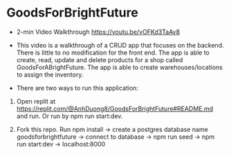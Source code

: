 # GoodsForBrightFuture

- 2-min Video Walkthrough
https://youtu.be/yOFKd3TaAv8

- This video is a walkthrough of a CRUD app that focuses on the backend. There is little to no modification for the front end. The app is able to create, read, update and delete products for a shop called GoodsForABrightFuture. The app is able to create warehouses/locations to assign the inventory.

- There are two ways to run this application:

 1. Open replit at https://replit.com/@AnhDuong8/GoodsForBrightFuture#README.md and run. Or run by npm run start:dev.

 2. Fork this repo. Run npm install -> create a postgres database name goodsforbrightfuture -> connect to database -> npm run seed -> npm run start:dev -> localhost:8000
